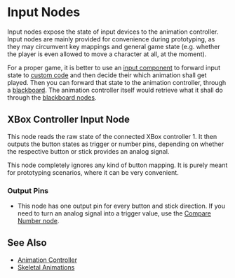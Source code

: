 # Input Nodes

Input nodes expose the state of input devices to the animation controller. Input nodes are mainly provided for convenience during prototyping, as they may circumvent key mappings and general game state (e.g. whether the player is even allowed to move a character at all, at the moment).

For a proper game, it is better to use an [input component](../../../input/input-component.md) to forward input state to [custom code](../../../custom-code/custom-code-overview.md) and then decide their which animation shall get played. Then you can forward that state to the animation controller, through a [blackboard](../../../Miscellaneous/blackboards.md). The animation controller itself would retrieve what it shall do through the [blackboard nodes](anim-nodes-blackboard.md).

## XBox Controller Input Node

This node reads the raw state of the connected XBox controller 1. It then outputs the button states as trigger or number pins, depending on whether the respective button or stick provides an analog signal.

This node completely ignores any kind of button mapping. It is purely meant for prototyping scenarios, where it can be very convenient.

### Output Pins

* This node has one output pin for every button and stick direction. If you need to turn an analog signal into a trigger value, use the [Compare Number node](anim-nodes-logic-math.md).

## See Also


* [Animation Controller](animation-controller-overview.md)
* [Skeletal Animations](../skeletal-animation-overview.md)

